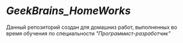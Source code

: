 # ***GeekBrains_HomeWorks***

Данный репозиторий создан для домашниз работ, выполненных во время обучения по специальности *"Программист-разработчик"*
